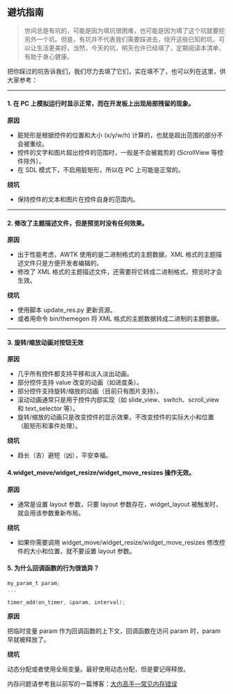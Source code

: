 ## 避坑指南

> 世间总是有坑的，可能是因为填坑很困难，也可能是因为填了这个坑就要挖另外一个坑。但是，有坑并不代表我们需要踩进去，绕开这些已知的坑，可以让生活更美好。当然，今天的坑，明天也许已经填了，定期阅读本清单，有助于身心健康。
 
把你踩过的坑告诉我们，我们尽力去填了它们，实在填不了，也可以列在这里，供大家参考：

--------

#### 1. 在 PC 上模拟运行时显示正常，而在开发板上出现局部残留的现象。

**原因**

* 脏矩形是根据控件的位置和大小 (x/y/w/h) 计算的，也就是超出范围的部分不会被重绘。
* 控件的文字和图片超出控件的范围时，一般是不会被裁剪的 (ScrollView 等控件除外）。
* 在 SDL 模式下，不启用脏矩形，所以在 PC 上可能是正常的。

**绕坑**

* 保持控件的文本和图片在控件自身的范围内。

--------

#### 2. 修改了主题描述文件，但是预览时没有任何效果。

**原因**

* 出于性能考虑，AWTK 使用的是二进制格式的主题数据，XML 格式的主题描述文件只是方便开发者编辑的。
* 修改了 XML 格式的主题描述文件，还需要将它转成二进制格式，预览时才会生效。

**绕坑**

* 使用脚本 update\_res.py 更新资源。
* 或者用命令 bin/themegen 将 XML 格式的主题数据转成二进制的主题数据。

--------

#### 3. 旋转/缩放动画对按钮无效

**原因**

* 几乎所有控件都支持平移和淡入淡出动画。
* 部分控件支持 value 改变的动画（如进度条）。
* 部分控件支持旋转/缩放的动画（目前只有图片支持）。
* 滚动动画通常只是用于控件内部实现（如 slide\_view、switch、scroll\_view 和 text\_selector 等）。
* 旋转/缩放的动画只是改变控件的显示效果，不改变控件的实际大小和位置（脏矩形和事件处理）。

**绕坑**

* 趋长（吉）避短（凶），平安幸福。

#### 4.widget\_move/widget\_resize/widget\_move\_resizes 操作无效。

**原因**

* 通常是设置 layout 参数，只要 layout 参数存在，widget\_layout 被触发时，就会用该参数重新布局。

**绕坑**

* 如果你需要调用 widget\_move/widget\_resize/widget\_move\_resizes 修改控件的大小和位置，就不要设置 layout 参数。

#### 5. 为什么回调函数的行为很诡异？

```c
my_param_t param;
...

timer_add(on_timer, &param, interval);
```

**原因**

把临时变量 param 作为回调函数的上下文，回调函数在访问 param 时，param 早就被释放了。

**绕坑**

动态分配或者使用全局变量。最好使用动态分配，但是要记得释放。

内存问题请参考我以前写的一篇博客：[大内高手—常见内存错误](https://blog.csdn.net/absurd/article/details/908601)
